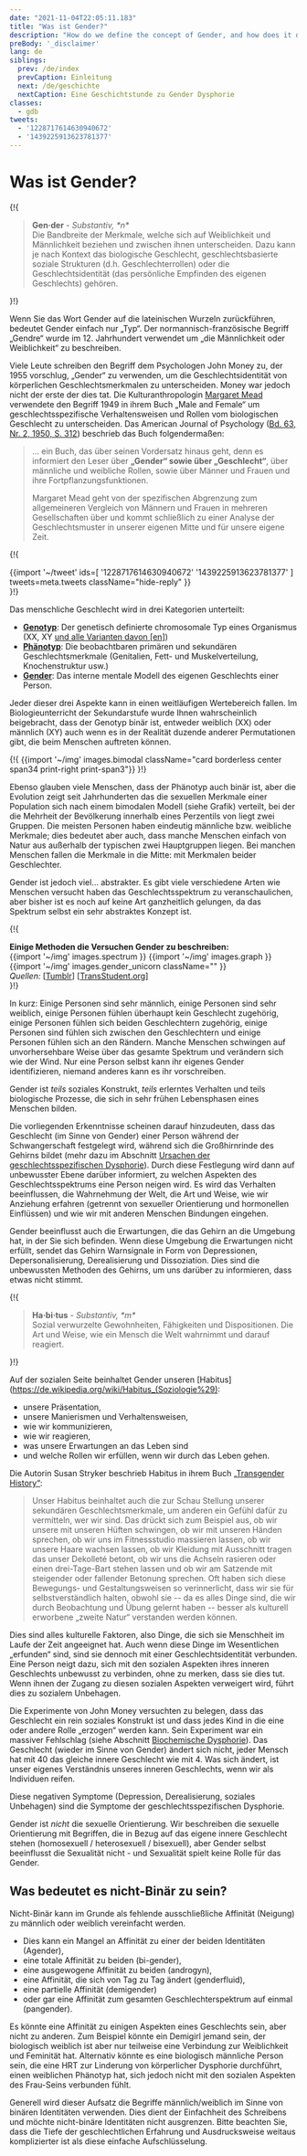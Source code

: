 ```yaml
---
date: "2021-11-04T22:05:11.183"
title: "Was ist Gender?"
description: "How do we define the concept of Gender, and how does it differ from Sex?"
preBody: '_disclaimer'
lang: de
siblings:
  prev: /de/index
  prevCaption: Einleitung
  next: /de/geschichte
  nextCaption: Eine Geschichtstunde zu Gender Dysphorie
classes:
  - gdb
tweets:
  - '1228717614630940672'
  - '1439225913623781377'
---
```


# Was ist Gender?

{!{
<div class="gutter">
  <blockquote>
    <strong>Gen·der</strong> - <em>Substantiv, *n*</em><br>
    Die Bandbreite der Merkmale, welche sich auf Weiblichkeit und Männlichkeit beziehen und zwischen ihnen unterscheiden. Dazu kann je nach Kontext das biologische Geschlecht, geschlechtsbasierte soziale Strukturen (d.h. Geschlechterrollen) oder die Geschlechtsidentität (das persönliche Empfinden des eigenen Geschlechts) gehören.
  </blockquote>
</div>
}!}

Wenn Sie das Wort Gender auf die lateinischen Wurzeln zurückführen, bedeutet Gender einfach nur „Typ“. Der normannisch-französische Begriff „Gendre“ wurde im 12. Jahrhundert verwendet um „die Männlichkeit oder Weiblichkeit“ zu beschreiben. 

Viele Leute schreiben den Begriff dem Psychologen John Money zu, der 1955 vorschlug, „Gender“ zu verwenden, um die Geschlechtsidentität von körperlichen Geschlechtsmerkmalen zu unterscheiden. Money war jedoch nicht der erste der dies tat. Die Kulturanthropologin [Margaret Mead](https://de.wikipedia.org/wiki/Margaret_Mead) verwendete den Begriff 1949 in ihrem Buch „Male and Female“ um geschlechtsspezifische Verhaltensweisen und Rollen vom biologischen Geschlecht zu unterscheiden. Das American Journal of Psychology ([Bd. 63, Nr. 2, 1950, S. 312](https://www.jstor.org/stable/1418948)) beschrieb das Buch folgendermaßen:

> … ein Buch, das über seinen Vordersatz hinaus geht, denn es informiert den Leser über **„Gender“ sowie über „Geschlecht“**, über männliche und weibliche Rollen, sowie über Männer und Frauen und ihre Fortpflanzungsfunktionen.
>
> Margaret Mead geht von der spezifischen Abgrenzung zum allgemeineren Vergleich von Männern und Frauen in mehreren Gesellschaften über und kommt schließlich zu einer Analyse der Geschlechtsmuster in unserer eigenen Mitte und für unsere eigene Zeit.

{!{
<div class="gutter">
  {{import '~/tweet' ids=[
    '1228717614630940672'
    '1439225913623781377'
  ] tweets=meta.tweets className="hide-reply" }}
</div>
}!}

Das menschliche Geschlecht wird in drei Kategorien unterteilt:

- **[Genotyp](https://de.wikipedia.org/wiki/Genotyp)**: Der genetisch definierte chromosomale Typ eines Organismus (XX, XY [und alle Varianten davon [en]](https://twitter.com/sciencevet2/status/1035250518870900737?lang=en))
- **[Phänotyp](https://de.wikipedia.org/wiki/Ph%C3%A4notyp)**: Die beobachtbaren primären und sekundären Geschlechtsmerkmale (Genitalien, Fett- und Muskelverteilung, Knochenstruktur usw.)
- **[Gender](https://de.wikipedia.org/wiki/Gender)**: Das interne mentale Modell des eigenen Geschlechts einer Person.

Jeder dieser drei Aspekte kann in einen weitläufigen Wertebereich fallen. Im Biologieunterricht der Sekundarstufe wurde Ihnen wahrscheinlich beigebracht, dass der Genotyp binär ist, entweder weiblich (XX) oder männlich (XY) auch wenn es in der Realität duzende anderer Permutationen gibt, die beim Menschen auftreten können.

{!{ {{import '~/img' images.bimodal className="card borderless center span34 print-right print-span3"}} }!}

Ebenso glauben viele Menschen, dass der Phänotyp auch binär ist, aber die Evolution zeigt seit Jahrhunderten das die sexuellen Merkmale einer Population sich nach einem bimodalen Modell (siehe Grafik) verteilt, bei der die Mehrheit der Bevölkerung innerhalb eines Perzentils von liegt zwei Gruppen. Die meisten Personen haben eindeutig männliche bzw. weibliche Merkmale; dies bedeutet aber auch, dass manche Menschen einfach von Natur aus außerhalb der typischen zwei Hauptgruppen liegen. Bei manchen Menschen fallen die Merkmale in die Mitte: mit Merkmalen beider Geschlechter.

Gender ist jedoch viel… abstrakter. Es gibt viele verschiedene Arten wie Menschen versucht haben das Geschlechtsspektrum zu veranschaulichen, aber bisher ist es noch auf keine Art ganzheitlich gelungen, da das Spektrum selbst ein sehr abstraktes Konzept ist.

{!{
<div class="">
  <div class="card">
    <div class="card-header"><strong>Einige Methoden die Versuchen Gender zu beschreiben:</strong></div>
    <div class="card-body flex flex-row">
      {{import '~/img' images.spectrum }}
      {{import '~/img' images.graph }}
      {{import '~/img' images.gender_unicorn className="" }}
    </div>
    <div class="card-body">
      <em>Quellen:</em>
      [<a href="https://bahamutzero.tumblr.com/post/56838411871/gender-a-visual-guide-when-most-people-think-of">Tumblr</a>]
      [<a href="http://www.transstudent.org/gender">TransStudent.org</a>]
    </div>
  </div>
</div>
}!}

In kurz: Einige Personen sind sehr männlich, einige Personen sind sehr weiblich, einige Personen fühlen überhaupt kein Geschlecht zugehörig, einige Personen fühlen sich beiden Geschlechtern zugehörig, einige Personen sind fühlen sich zwischen den Geschlechtern und einige Personen fühlen sich an den Rändern. Manche Menschen schwingen auf unvorhersehbare Weise über das gesamte Spektrum und verändern sich wie der Wind. Nur eine Person selbst kann ihr eigenes Gender identifizieren, niemand anderes kann es ihr vorschreiben.

Gender ist *teils* soziales Konstrukt, *teils* erlerntes Verhalten und teils biologische Prozesse, die sich in sehr frühen Lebensphasen eines Menschen bilden.

Die vorliegenden Erkenntnisse scheinen darauf hinzudeuten, dass das Geschlecht (im Sinne von Gender) einer Person während der Schwangerschaft festgelegt wird, während sich die Großhirnrinde des Gehirns bildet (mehr dazu im Abschnitt [Ursachen der geschlechtsspezifischen Dysphorie](/de/ursachen)). Durch diese Festlegung wird dann auf unbewusster Ebene darüber informiert, zu welchen Aspekten des Geschlechtsspektrums eine Person neigen wird. Es wird das Verhalten beeinflussen, die Wahrnehmung der Welt, die Art und Weise, wie wir Anziehung erfahren (getrennt von sexueller Orientierung und hormonellen Einflüssen) und wie wir mit anderen Menschen Bindungen eingehen.

Gender beeinflusst auch die Erwartungen, die das Gehirn an die Umgebung hat, in der Sie sich befinden. Wenn diese Umgebung die Erwartungen nicht erfüllt, sendet das Gehirn Warnsignale in Form von Depressionen, Depersonalisierung, Derealisierung und Dissoziation. Dies sind die unbewussten Methoden des Gehirns, um uns darüber zu informieren, dass etwas nicht stimmt.

{!{
<div class="gutter"><blockquote>
  <strong>Ha·bi·tus</strong> - <em>Substantiv, *m*</em><br>
  Sozial verwurzelte Gewohnheiten, Fähigkeiten und Dispositionen. Die Art und Weise, wie ein Mensch die Welt wahrnimmt und darauf reagiert.
</blockquote></div>
}!}

Auf der sozialen Seite beinhaltet Gender unseren [Habitus](https://de.wikipedia.org/wiki/Habitus_(Soziologie%29):

- unsere Präsentation,
- unsere Manierismen und Verhaltensweisen,
- wie wir kommunizieren,
- wie wir reagieren,
- was unsere Erwartungen an das Leben sind
- und welche Rollen wir erfüllen, wenn wir durch das Leben gehen.

Die Autorin Susan Stryker beschrieb Habitus in ihrem Buch [„Transgender History“](https://smile.amazon.com/Transgender-History-second-Todays-Revolution/dp/158005689X):

> Unser Habitus beinhaltet auch die zur Schau Stellung unserer sekundären Geschlechtsmerkmale, um anderen ein Gefühl dafür zu vermitteln, wer wir sind. Das drückt sich zum Beispiel aus, ob wir unsere mit unseren Hüften schwingen, ob wir mit unseren Händen sprechen, ob wir uns im Fitnessstudio massieren lassen, ob wir unsere Haare wachsen lassen, ob wir Kleidung mit Ausschnitt tragen das unser Dekolleté betont, ob wir uns die Achseln rasieren oder einen drei-Tage-Bart stehen lassen und ob wir am Satzende mit steigender oder fallender Betonung sprechen. Oft haben sich diese Bewegungs- und Gestaltungsweisen so verinnerlicht, dass wir sie für selbstverständlich halten, obwohl sie -- da es alles Dinge sind, die wir durch Beobachtung und Übung gelernt haben -- besser als kulturell erworbene „zweite Natur“ verstanden werden können.

Dies sind alles kulturelle Faktoren, also Dinge, die sich sie Menschheit im Laufe der Zeit angeeignet hat. Auch wenn diese Dinge im Wesentlichen „erfunden“ sind, sind sie dennoch mit einer Geschlechtsidentität verbunden. Eine Person neigt dazu, sich mit den sozialen Aspekten ihres inneren Geschlechts unbewusst zu verbinden, ohne zu merken, dass sie dies tut. Wenn ihnen der Zugang zu diesen sozialen Aspekten verweigert wird, führt dies zu sozialem Unbehagen.

Die Experimente von John Money versuchten zu belegen, dass das Geschlecht ein rein soziales Konstrukt ist und dass jedes Kind in die eine oder andere Rolle „erzogen“ werden kann. Sein Experiment war ein massiver Fehlschlag (siehe Abschnitt [Biochemische Dysphorie](/de/biochemische-dysphorie)). Das Geschlecht (wieder im Sinne von Gender) ändert sich nicht, jeder Mensch hat mit 40 das gleiche innere Geschlecht wie mit 4. Was sich ändert, ist unser eigenes Verständnis unseres inneren Geschlechts, wenn wir als Individuen reifen.

Diese negativen Symptome (Depression, Derealisierung, soziales Unbehagen) sind die Symptome der geschlechtsspezifischen Dysphorie.

Gender ist *nicht* die sexuelle Orientierung. Wir beschreiben die sexuelle Orientierung mit Begriffen, die in Bezug auf das eigene innere Geschlecht stehen (homosexuell / heterosexuell / bisexuell), aber Gender selbst beeinflusst die Sexualität nicht - und Sexualität spielt keine Rolle für das Gender.

## Was bedeutet es nicht-Binär zu sein?

Nicht-Binär kann im Grunde als fehlende ausschließliche Affinität (Neigung) zu männlich oder weiblich vereinfacht werden. 
- Dies kann ein Mangel an Affinität zu einer der beiden Identitäten (Agender),
- eine totale Affinität zu beiden (bi-gender),
- eine ausgewogene Affinität zu beiden (androgyn),
- eine Affinität, die sich von Tag zu Tag ändert (genderfluid), 
- eine partielle Affinität (demigender) 
- oder gar eine Affinität zum gesamten Geschlechterspektrum auf einmal (pangender).

Es könnte eine Affinität zu einigen Aspekten eines Geschlechts sein, aber nicht zu anderen. Zum Beispiel könnte ein Demigirl jemand sein, der biologisch weiblich ist aber nur teilweise eine Verbindung zur Weiblichkeit und Feminität hat. Alternativ könnte es eine biologisch männliche Person sein, die eine HRT zur Linderung von körperlicher Dysphorie durchführt, einen weiblichen Phänotyp hat, sich jedoch nicht mit den sozialen Aspekten des Frau-Seins verbunden fühlt.

Generell wird dieser Aufsatz die Begriffe männlich/weiblich im Sinne von binären Identitäten verwenden. Dies dient der Einfachheit des Schreibens und möchte nicht-binäre Identitäten nicht ausgrenzen. Bitte beachten Sie, dass die Tiefe der geschlechtlichen Erfahrung und Ausdrucksweise weitaus komplizierter ist als diese einfache Aufschlüsselung.
